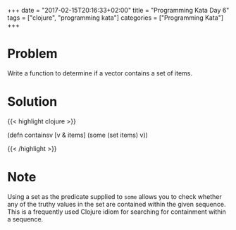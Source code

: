 +++
date = "2017-02-15T20:16:33+02:00"
title = "Programming Kata Day 6"
tags = ["clojure", "programming kata"]
categories = ["Programming Kata"]
+++

# Problem

Write a function to determine if a vector contains a set of items.

# Solution

{{< highlight clojure >}}

(defn containsv [v & items]
  (some (set items) v))

{{< /highlight >}}

# Note

Using a set as the predicate supplied to `some` allows you to check whether any of the truthy values in the set are contained within the given sequence. This is a frequently used Clojure idiom for searching for containment within a sequence.
